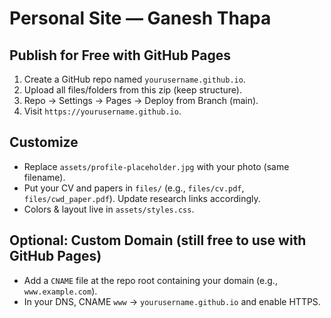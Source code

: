 # Personal Site — Ganesh Thapa

## Publish for Free with GitHub Pages
1. Create a GitHub repo named `yourusername.github.io`.
2. Upload all files/folders from this zip (keep structure).
3. Repo → Settings → Pages → Deploy from Branch (main).
4. Visit `https://yourusername.github.io`.

## Customize
- Replace `assets/profile-placeholder.jpg` with your photo (same filename).
- Put your CV and papers in `files/` (e.g., `files/cv.pdf`, `files/cwd_paper.pdf`). Update research links accordingly.
- Colors & layout live in `assets/styles.css`.

## Optional: Custom Domain (still free to use with GitHub Pages)
- Add a `CNAME` file at the repo root containing your domain (e.g., `www.example.com`).
- In your DNS, CNAME `www` → `yourusername.github.io` and enable HTTPS.